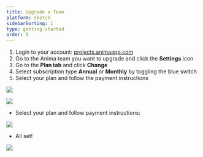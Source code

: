 ```yaml
---
title: Upgrade a Team
platform: sketch
sidebarSorting: 1
type: getting-started
order: 5
---
```

<!---
> ❗️**Important:** There are two types of workspaces: Personal and Teams
> - Each **Workspace** needs its own separate Anima subscription
> - **Personal workspace** will automatically be upgraded when a Team workspace is upgraded
> 
> 

## Upgrade Personal Workspace

--->

1. Login to your account: [projects.animaapp.com](https://projects.animaapp.com)
2. Go to the Anima team you want to upgrade and click the **Settings** icon
3. Go to the **Plan tab** and click **Change**
4. Select subscription type **Annual** or **Monthly** by toggling the blue switch
5. Select your plan and follow the payment instructions

![](https://p46.f4.n0.cdn.getcloudapp.com/items/7Ku08BGv/Upgrade%20Team%402x.png?v=83801eba83fb4d03d177baea6f5f10ba)

![](https://downloads.intercomcdn.com/i/o/98345853/389649c8fa76cbfa0fc7a1da/Screen+Shot+2019-01-21+at+3.30.01+PM.png)

-   Select your plan and follow payment instructions:

![](https://downloads.intercomcdn.com/i/o/124259735/0f1b389932e0e48dfa644ace/New+Prices+and+tiers.png)
-   All set!

![](https://downloads.intercomcdn.com/i/o/98342871/4f42817ebab4b9e2e2244571/Screen+Shot+2019-01-21+at+3.32.16+PM.png)
